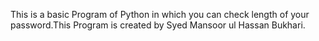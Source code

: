 This is a basic Program of Python in which you can check length of your password.This Program is created by Syed Mansoor ul Hassan Bukhari.
